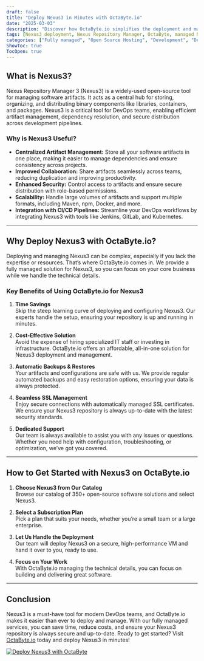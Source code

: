 ```yaml
---
draft: false
title: "Deploy Nexus3 in Minutes with OctaByte.io"
date: "2025-03-03"
description: "Discover how OctaByte.io simplifies the deployment and management of Nexus Repository Manager 3 (Nexus3), a powerful tool for managing software artifacts. Learn why Nexus3 is essential for DevOps teams and how OctaByte.io saves you time, reduces costs, and ensures seamless management."
tags: [Nexus3 deployment, Nexus Repository Manager, OctaByte, managed Nexus3, DevOps tools, artifact management, open-source software hosting, automated backups, SSL management, cost-effective DevOps solutions]
categories: ["Fully managed", "Open Source Hosting", "Development", "Dev Ops", "Nexus3"]
ShowToc: true
TocOpen: true
---
```



## What is Nexus3?

Nexus Repository Manager 3 (Nexus3) is a widely-used open-source tool for managing software artifacts. It acts as a central hub for storing, organizing, and distributing binary components like libraries, containers, and packages. Nexus3 is a critical tool for DevOps teams, enabling efficient artifact management, dependency resolution, and secure distribution across development pipelines.

### Why is Nexus3 Useful?

- **Centralized Artifact Management:** Store all your software artifacts in one place, making it easier to manage dependencies and ensure consistency across projects.
- **Improved Collaboration:** Share artifacts seamlessly across teams, reducing duplication and improving productivity.
- **Enhanced Security:** Control access to artifacts and ensure secure distribution with role-based permissions.
- **Scalability:** Handle large volumes of artifacts and support multiple formats, including Maven, npm, Docker, and more.
- **Integration with CI/CD Pipelines:** Streamline your DevOps workflows by integrating Nexus3 with tools like Jenkins, GitLab, and Kubernetes.

---

## Why Deploy Nexus3 with OctaByte.io?

Deploying and managing Nexus3 can be complex, especially if you lack the expertise or resources. That’s where OctaByte.io comes in. We provide a fully managed solution for Nexus3, so you can focus on your core business while we handle the technical details.

### Key Benefits of Using OctaByte.io for Nexus3

1. **Time Savings**  
   Skip the steep learning curve of deploying and configuring Nexus3. Our experts handle the setup, ensuring your repository is up and running in minutes.

2. **Cost-Effective Solution**  
   Avoid the expense of hiring specialized IT staff or investing in infrastructure. OctaByte.io offers an affordable, all-in-one solution for Nexus3 deployment and management.

3. **Automatic Backups & Restores**  
   Your artifacts and configurations are safe with us. We provide regular automated backups and easy restoration options, ensuring your data is always protected.

4. **Seamless SSL Management**  
   Enjoy secure connections with automatically managed SSL certificates. We ensure your Nexus3 repository is always up-to-date with the latest security standards.

5. **Dedicated Support**  
   Our team is always available to assist you with any issues or questions. Whether you need help with configuration, troubleshooting, or optimization, we’ve got you covered.

---

## How to Get Started with Nexus3 on OctaByte.io

1. **Choose Nexus3 from Our Catalog**  
   Browse our catalog of 350+ open-source software solutions and select Nexus3.

2. **Select a Subscription Plan**  
   Pick a plan that suits your needs, whether you’re a small team or a large enterprise.

3. **Let Us Handle the Deployment**  
   Our team will deploy Nexus3 on a secure, high-performance VM and hand it over to you, ready to use.

4. **Focus on Your Work**  
   With OctaByte.io managing the technical details, you can focus on building and delivering great software.

---

## Conclusion

Nexus3 is a must-have tool for modern DevOps teams, and OctaByte.io makes it easier than ever to deploy and manage. With our fully managed services, you can save time, reduce costs, and ensure your Nexus3 repository is always secure and up-to-date. Ready to get started? Visit [OctaByte.io](https://octabyte.io) today and deploy Nexus3 in minutes!

[![Deploy Nexus3 with OctaByte](/images/deploy-on-octabyte.png)](https://octabyte.io/fully-managed-open-source-services/development/dev-ops/nexus3)